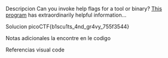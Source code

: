 Descripcion
Can you invoke help flags for a tool or binary? [This program](https://mercury.picoctf.net/static/a14be2648c73e3cda5fc8490a2f476af/warm) has extraordinarily helpful information...

Solucion
picoCTF{b1scu1ts_4nd_gr4vy_755f3544}

Notas adicionales
la encontre en le codigo

Referencias
visual code